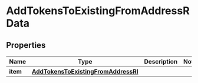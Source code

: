 

# AddTokensToExistingFromAddressRData


## Properties

Name | Type | Description | Notes
------------ | ------------- | ------------- | -------------
**item** | [**AddTokensToExistingFromAddressRI**](AddTokensToExistingFromAddressRI.md) |  | 



